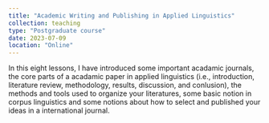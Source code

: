 ```yaml
---
title: "Academic Writing and Publishing in Applied Linguistics"
collection: teaching
type: "Postgraduate course"
date: 2023-07-09
location: "Online"
---
```


In this eight lessons, I have introduced some important acadamic journals, the core parts of a acadamic paper in applied linguistics (i.e., introduction, literature review, methodology, results, discussion, and conlusion), the methods and tools used to organize your literatures, some basic notion in corpus linguistics and some notions about how to select and published your ideas in a international journal.


